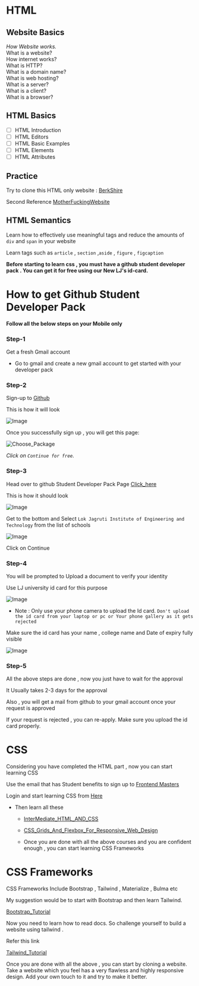 # HTML



## Website Basics

_How Website works._  
What is a website?  
How internet works?  
What is HTTP?  
What is a domain name?  
What is web hosting?  
What is a server?  
What is a client?  
What is a browser?  

## HTML Basics

- [ ] HTML Introduction
- [ ] HTML Editors
- [ ] HTML Basic Examples
- [ ] HTML Elements
- [ ] HTML Attributes

## Practice

Try to clone this HTML only website : [BerkShire](https://www.berkshirehathaway.com/)

Second Reference [MotherFuckingWebsite](http://motherfuckingwebsite.com)

## HTML Semantics

Learn how to effectively use meaningful tags and reduce the amounts of `div` and `span` in your website

Learn tags such as `article` , `section` ,`aside` , `figure` , `figcaption`




__Before starting to learn css , you must have a github student developer pack . You can get it for free using our New LJ's id-card.__

# How to get Github Student Developer Pack

__Follow all the below steps on your Mobile only__

### Step-1

Get a fresh Gmail account

* Go to gmail and create a new gmail account to get started with your developer pack

### Step-2 

Sign-up to [Github](https://github.com/signup?ref_cta=Sign+up&ref_loc=header+logged+out&ref_page=%2F&source=header-home)


This is how it will look 

![Image](./assets/Html_Css/Screenshot%202023-08-16%20103418.png)

Once you successfully sign up , you will get this page: 

![Choose_Package](./assets/Html_Css/Screenshot%202023-08-16%20103849.png)

_Click on `Continue for free`._

### Step-3

Head over to github Student Developer Pack Page [Click_here](https://education.github.com/discount_requests/application)

This is how it should look

![Image](./assets/Html_Css/Screenshot%202023-08-16%20104315.png)

Get to the bottom and Select `Lok Jagruti Institute of Engineering and Technology` from the list of schools

![Image](./assets/Html_Css/Screenshot%202023-08-16%20104457.png)

Click on Continue

### Step-4

You will be prompted to Upload a document to verify your identity

Use LJ university id card for this purpose

![Image](./assets/Html_Css/Screenshot%202023-08-16%20105042.png)

* Note : Only use your phone camera to upload the Id card. `Don't upload the id card from your laptop or pc or Your phone gallery as it gets rejected `

Make sure the id card has your name , college name and Date of expiry fully visible 

![Image](./assets/Html_Css/photo_2023-08-16_10-54-22.jpg)

### Step-5

All the above steps are done , now you just have to wait for the approval

It Usually takes 2-3 days for the approval

Also , you will get a mail from github to your gmail account once your request is approved

If your request is rejected , you can re-apply. Make sure you upload the id card properly.




# CSS 

Considering you have completed the HTML part , now you can start learning CSS

Use the email that has Student benefits to sign up to [Frontend Masters](https://frontendmasters.com/dashboard/)

Login and start learning CSS from [Here](https://frontendmasters.com/courses/getting-started-css/)

* Then learn all these
    * [InterMediate_HTML_AND_CSS](https://frontendmasters.com/courses/intermediate-html-css/)
    * [CSS_Grids_And_Flexbox_For_Responsive_Web_Design](https://frontendmasters.com/courses/css-grid-flexbox-v2/)

    * Once you are done with all the above courses and you are confident enough , you can start learning CSS Frameworks


# CSS Frameworks

CSS Frameworks Include Bootstrap , Tailwind , Materialize , Bulma etc

My suggestion would be to start with Bootstrap and then learn Tailwind.

[Bootstrap_Tutorial](https://youtu.be/Jyvffr3aCp0)

Now you need to learn how to read docs.  So challenge yourself to build a website using tailwind
.

Refer this link

[Tailwind_Tutorial](https://youtu.be/Ksn1tThNTjI)

Once you are done with all the above , you can start by cloning a website. Take a website which you feel has a very flawless and highly responsive design. Add your own touch to it and try to make it better.